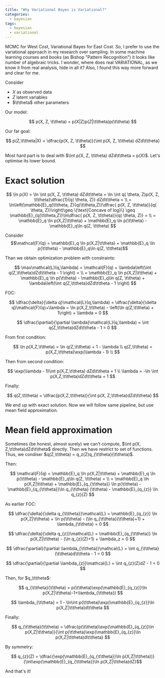 ```yaml
---
title: "Why Variational Bayes is Variational?"
categories:
  - bayesian
tags:
  - bayesian
  - variational
---
```


MCMC for West Cost, Variational Bayes for East Cost. So, I prefer to use the variational approach in my research over sampling. In some machine learning courses and books (as Bishop "Pattern Recognition") it looks like number of algebraic tricks. I wonder, where does real VARIATIONAL, as we know it from real analysis, hide in all it? Also, I found this way more forward and clear for me.

Consider

+ $X$ as observed data
+ $Z$ latent variables
+ $\t\theta$ other parameters 

Our model:

$$
p(X, Z, \t\theta) = p(X|Z)p(Z|\t\theta)p(\t\theta)
$$

Our far goal:

$$
p(Z,\t\theta|X) = \dfrac{p(X, Z, \t\theta)}{\int p(X, Z, \t\theta) dZd\t\theta}
$$


Most hard part is to deal with $\int p(X, Z, \t\theta) dZd\t\theta = p(X)$. Let's optimise its lower bound.

# Exact solution

$$
\ln p(X) = \ln \int p(X, Z, \t\theta) dZd\t\theta = \ln \int q(	\theta, Z)p(X, Z, \t\theta)\dfrac{1}{q(	\theta, Z)} dZd\t\theta = \\
= \ln\left(\mathbb{E}_q(\t\theta, Z){q(\t\theta,Z)}\dfrac{ p(X, Z, \t\theta)}{q(	\theta, Z)}\right)\geq \{\text{Concave of log}\} \geq \mathbb{E}_{q(\t\theta,Z)}\ln\dfrac{ p(X, Z, \t\theta)}{q(	\theta, Z)} = \\
= \mathbb{E}_q \ln p(X,Z|\t\theta) + \mathbb{E}_q \ln p(\t\theta) - \mathbb{E}_q\ln q(Z, \t\theta)
$$

Consider 
$$\mathcal{F}(q) = \mathbb{E}_q \ln p(X,Z|\t\theta) + \mathbb{E}_q \ln p(\t\theta) - \mathbb{E}_q\ln q(Z, \t\theta)$$

Than we obtain optimization problem with constraints:

$$
\max\mathcal{L}(q,\lambda) = \mathcal{F}(q) + \lambda\left(\int q(Z,\t\theta)dZd\t\theta - 1 \right) = \\
= \mathbb{E}_q \ln p(X,Z|\t\theta) + \mathbb{E}_q \ln p(\t\theta) - \mathbb{E}_q\ln q(Z, \t\theta) + \lambda\left(\int q(Z,\t\theta)dZd\t\theta - 1 \right)
$$

FOC:

$$
\dfrac{\delta}{\delta q}\mathcal{L}(q,\lambda) = \dfrac{\delta}{\delta q}\mathcal{F}(q)+\lambda = \ln p(X,Z,\t\theta)  - \left(\ln q(Z,\t\theta) + 1\right) + \lambda = 0
$$


$$
\dfrac{\partial}{\partial \lambda}\mathcal{L}(q,\lambda) = \int q(Z,\t\theta)dZd\t\theta - 1 = 0
$$


From first condition:
    
$$
\ln p(X,Z,\t\theta) = \ln q(Z,\t\theta) + 1 - \lambda \\
q(Z,\t\theta) = p(X,Z,\t\theta)\exp(\lambda - 1) \\
$$

Then from second condition:

$$
\exp(\lambda - 1)\int p(X,Z,\t\theta) dZd\t\theta = 1 \\
\lambda = -\ln \int p(X,Z,\t\theta)dZd\t\theta + 1
$$

Finally:

$$
q(Z,\t\theta) = \dfrac{p(X,Z,\t\theta)}{\int p(X, Z,\t\theta)dZd\t\theta}
$$

We end up with exact solution. Now we will follow same pipeline, but use mean field approximation.

# Mean field approximation

Sometimes (be honest, almost surely) we can’t compute, $\int p(X, Z,\t\theta)dZd\t\theta$ directly. Then we have restrict to set of functions. Thus, we condiser $q(Z,\t\theta) = q_z(Z)q_{\t\theta}(\t\theta)$.

Then:

$$
\mathcal{F}(q) = \mathbb{E}_q \ln p(X,Z|\t\theta) + \mathbb{E}_q \ln p(\t\theta) - \mathbb{E}_q\ln q(Z, \t\theta) = \\
= \mathbb{E}_q \ln p(X,Z|\t\theta) + \mathbb{E}_{q_{\t\theta}} \ln p(\t\theta) - \mathbb{E}_{q_{\t\theta}}\ln q_{\t\theta}
(\t\theta) - \mathbb{E}_{q_{z}} \ln q_{z}(Z)
$$

As earlier FOC:


$$
\dfrac{\delta}{\delta q_{\t\theta}}\mathcal{L} = \mathbb{E}_{q_{z}}
\ln p(X,Z|\t\theta) + \ln p(\t\theta) - (\ln q_{\t\theta}(\t\theta)+1) + \lambda_{\t\theta} = 0 
$$

$$
\dfrac{\delta}{\delta q_{z}}\mathcal{L} = \mathbb{E}_{q_{\t\theta}}
\ln p(X,Z|\t\theta) - (\ln q_{z}(Z)+1) + \lambda_z = 0 
$$

$$
\dfrac{\partial}{\partial \lambda_{\t\theta}}\mathcal{L} = \int q_{\t\theta}(\t\theta)d\t\theta - 1 = 0
$$

$$
\dfrac{\partial}{\partial \lambda_{z}}\mathcal{L} = \int q_{z}(Z)dZ - 1 = 0
$$

Then, for $q_\t\theta$:

$$
q_{\t\theta}(\t\theta) = p(\t\theta)\exp(\mathbb{E}_{q_{z}}\ln p(X,Z|\t\theta)-1+\lambda_{\t\theta})
$$

$$
\lambda_{\t\theta} = 1 - \ln\int p(\t\theta)\exp(\mathbb{E}_{q_{z}}\ln p(X,Z|\t\theta)d\t\theta
$$

Finally:

$$
q_{\t\theta}(\t\theta) = \dfrac{p(\t\theta)\exp(\mathbb{E}_{q_{z}}\ln p(X,Z|\t\theta)}{\int p(\t\theta)\exp(\mathbb{E}_{q_{z}}\ln p(X,Z|\t\theta)d\t\theta}
$$

By symmetry:

$$
q_{z}(Z) = \dfrac{\exp(\mathbb{E}_{q_{\t\theta}}\ln p(X,Z|\t\theta))}{\int\exp(\mathbb{E}_{q_{\t\theta}}\ln p(X,Z|\t\theta)dZ}$$

And that's it!
